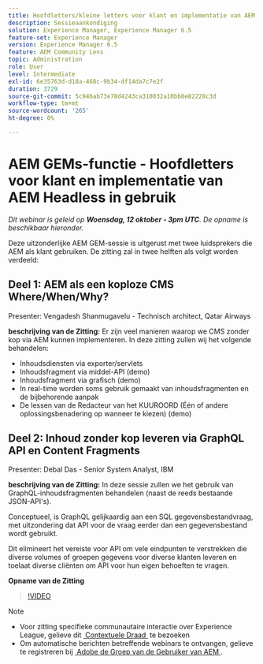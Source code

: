 ```yaml
---
title: Hoofdletters/kleine letters voor klant en implementatie van AEM Headless in gebruik
description: Sessieaankondiging
solution: Experience Manager, Experience Manager 6.5
feature-set: Experience Manager
version: Experience Manager 6.5
feature: AEM Community Lens
topic: Administration
role: User
level: Intermediate
exl-id: 6e35763d-d18a-468c-9b34-df14da7c7e2f
duration: 3729
source-git-commit: 5c946ab73e78d4243ca310032a10bb8e82228c3d
workflow-type: tm+mt
source-wordcount: '265'
ht-degree: 0%

---
```


# AEM GEMs-functie - Hoofdletters voor klant en implementatie van AEM Headless in gebruik

*Dit webinar is geleid op **Woensdag, 12 oktober - 3pm UTC**. De opname is beschikbaar hieronder.*

Deze uitzonderlijke AEM GEM-sessie is uitgerust met twee luidsprekers die AEM als klant gebruiken. De zitting zal in twee helften als volgt worden verdeeld:

## Deel 1: AEM als een koploze CMS Where/When/Why?

Presenter: Vengadesh Shanmugavelu - Technisch architect, Qatar Airways

**beschrijving van de Zitting:**
Er zijn veel manieren waarop we CMS zonder kop via AEM kunnen implementeren.
In deze zitting zullen wij het volgende behandelen:

* Inhoudsdiensten via exporter/servlets
* Inhoudsfragment via middel-API (demo)
* Inhoudsfragment via grafisch (demo)
* In real-time worden soms gebruik gemaakt van inhoudsfragmenten en de bijbehorende aanpak
* De lessen van de Redacteur van het KUUROORD (Één of andere oplossingsbenadering op wanneer te kiezen) (demo)

## Deel 2: Inhoud zonder kop leveren via GraphQL API en Content Fragments

Presenter: Debal Das - Senior System Analyst, IBM

**beschrijving van de Zitting:**
In deze sessie zullen we het gebruik van GraphQL-inhoudsfragmenten behandelen (naast de reeds bestaande JSON-API&#39;s).

Conceptueel, is GraphQL gelijkaardig aan een SQL gegevensbestandvraag, met uitzondering dat API voor de vraag eerder dan een gegevensbestand wordt gebruikt.

Dit elimineert het vereiste voor API om vele eindpunten te verstrekken die diverse volumes of groepen gegevens voor diverse klanten leveren en toelaat diverse cliënten om API voor hun eigen behoeften te vragen.

**Opname van de Zitting**

>[!VIDEO](https://video.tv.adobe.com/v/3410160)

>[!NOTE]
>
>* Voor zitting specifieke communautaire interactie over Experience League, gelieve dit [&#x200B; Contextuele Draad &#x200B;](https://adobe.ly/3r6P4nr) te bezoeken
>* Om automatische berichten betreffende webinars te ontvangen, gelieve te registreren bij [&#x200B; Adobe de Groep van de Gebruiker van AEM &#x200B;](https://aem-augs.adobe.com/).

